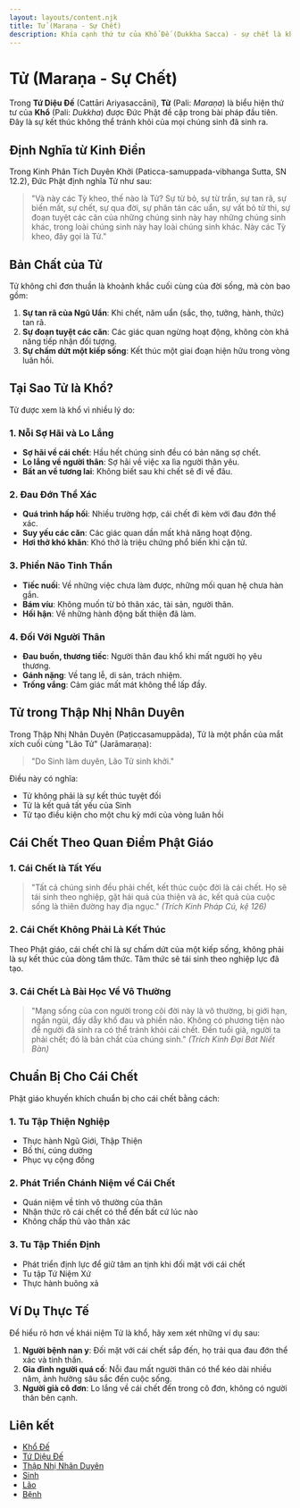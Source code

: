 ```yaml
---
layout: layouts/content.njk
title: Tử (Maraṇa - Sự Chết)
description: Khía cạnh thứ tư của Khổ Đế (Dukkha Sacca) - sự chết là khổ, phân tích chi tiết từ kinh điển Nikaya
---
```


# Tử (Maraṇa - Sự Chết)

Trong **Tứ Diệu Đế** (Cattāri Ariyasaccāni), **Tử** (Pali: _Maraṇa_) là biểu hiện thứ tư của **Khổ** (Pali: _Dukkha_) được Đức Phật đề cập trong bài pháp đầu tiên. Đây là sự kết thúc không thể tránh khỏi của mọi chúng sinh đã sinh ra.

## Định Nghĩa từ Kinh Điển

Trong Kinh Phân Tích Duyên Khởi (Paticca-samuppada-vibhanga Sutta, SN 12.2), Đức Phật định nghĩa Tử như sau:

> "Và này các Tỳ kheo, thế nào là Tử? Sự từ bỏ, sự từ trần, sự tan rã, sự biến mất, sự chết, sự qua đời, sự phân tán các uẩn, sự vất bỏ tử thi, sự đoạn tuyệt các căn của những chúng sinh này hay những chúng sinh khác, trong loài chúng sinh này hay loài chúng sinh khác. Này các Tỳ kheo, đây gọi là Tử."

## Bản Chất của Tử

Tử không chỉ đơn thuần là khoảnh khắc cuối cùng của đời sống, mà còn bao gồm:

1. **Sự tan rã của Ngũ Uẩn**: Khi chết, năm uẩn (sắc, thọ, tưởng, hành, thức) tan rã.
2. **Sự đoạn tuyệt các căn**: Các giác quan ngừng hoạt động, không còn khả năng tiếp nhận đối tượng.
3. **Sự chấm dứt một kiếp sống**: Kết thúc một giai đoạn hiện hữu trong vòng luân hồi.

## Tại Sao Tử là Khổ?

Tử được xem là khổ vì nhiều lý do:

### 1. Nỗi Sợ Hãi và Lo Lắng

- **Sợ hãi về cái chết**: Hầu hết chúng sinh đều có bản năng sợ chết.
- **Lo lắng về người thân**: Sợ hãi về việc xa lìa người thân yêu.
- **Bất an về tương lai**: Không biết sau khi chết sẽ đi về đâu.

### 2. Đau Đớn Thể Xác

- **Quá trình hấp hối**: Nhiều trường hợp, cái chết đi kèm với đau đớn thể xác.
- **Suy yếu các căn**: Các giác quan dần mất khả năng hoạt động.
- **Hơi thở khó khăn**: Khó thở là triệu chứng phổ biến khi cận tử.

### 3. Phiền Não Tinh Thần

- **Tiếc nuối**: Về những việc chưa làm được, những mối quan hệ chưa hàn gắn.
- **Bám víu**: Không muốn từ bỏ thân xác, tài sản, người thân.
- **Hối hận**: Về những hành động bất thiện đã làm.

### 4. Đối Với Người Thân

- **Đau buồn, thương tiếc**: Người thân đau khổ khi mất người họ yêu thương.
- **Gánh nặng**: Về tang lễ, di sản, trách nhiệm.
- **Trống vắng**: Cảm giác mất mát không thể lấp đầy.

## Tử trong Thập Nhị Nhân Duyên

Trong Thập Nhị Nhân Duyên (Paṭiccasamuppāda), Tử là một phần của mắt xích cuối cùng "Lão Tử" (Jarāmaraṇa):

> "Do Sinh làm duyên, Lão Tử sinh khởi."

Điều này có nghĩa:

- Tử không phải là sự kết thúc tuyệt đối
- Tử là kết quả tất yếu của Sinh
- Tử tạo điều kiện cho một chu kỳ mới của vòng luân hồi

## Cái Chết Theo Quan Điểm Phật Giáo

### 1. Cái Chết là Tất Yếu

> "Tất cả chúng sinh đều phải chết, kết thúc cuộc đời là cái chết. Họ sẽ tái sinh theo nghiệp, gặt hái quả của thiện và ác, kết quả của cuộc sống là thiên đường hay địa ngục."
> *(Trích Kinh Pháp Cú, kệ 126)*

### 2. Cái Chết Không Phải Là Kết Thúc

Theo Phật giáo, cái chết chỉ là sự chấm dứt của một kiếp sống, không phải là sự kết thúc của dòng tâm thức. Tâm thức sẽ tái sinh theo nghiệp lực đã tạo.

### 3. Cái Chết Là Bài Học Về Vô Thường

> "Mạng sống của con người trong cõi đời này là vô thường, bị giới hạn, ngắn ngủi, đầy dẫy khổ đau và phiền não. Không có phương tiện nào để người đã sinh ra có thể tránh khỏi cái chết. Đến tuổi già, người ta phải chết; đó là bản chất của chúng sinh."
> *(Trích Kinh Đại Bát Niết Bàn)*

## Chuẩn Bị Cho Cái Chết

Phật giáo khuyến khích chuẩn bị cho cái chết bằng cách:

### 1. Tu Tập Thiện Nghiệp

- Thực hành Ngũ Giới, Thập Thiện
- Bố thí, cúng dường
- Phục vụ cộng đồng

### 2. Phát Triển Chánh Niệm về Cái Chết

- Quán niệm về tính vô thường của thân
- Nhận thức rõ cái chết có thể đến bất cứ lúc nào
- Không chấp thủ vào thân xác

### 3. Tu Tập Thiền Định

- Phát triển định lực để giữ tâm an tịnh khi đối mặt với cái chết
- Tu tập Tứ Niệm Xứ
- Thực hành buông xả

## Ví Dụ Thực Tế

Để hiểu rõ hơn về khái niệm Tử là khổ, hãy xem xét những ví dụ sau:

1. **Người bệnh nan y**: Đối mặt với cái chết sắp đến, họ trải qua đau đớn thể xác và tinh thần.
2. **Gia đình người quá cố**: Nỗi đau mất người thân có thể kéo dài nhiều năm, ảnh hưởng sâu sắc đến cuộc sống.
3. **Người già cô đơn**: Lo lắng về cái chết đến trong cô đơn, không có người thân bên cạnh.

## Liên kết
- [Khổ Đế](/content/kho-de)
- [Tứ Diệu Đế](/content/tu-dieu-de)
- [Thập Nhị Nhân Duyên](/content/thap-nhi-nhan-duyen)
- [Sinh](/content/sinh)
- [Lão](/content/lao)
- [Bệnh](/content/benh)

